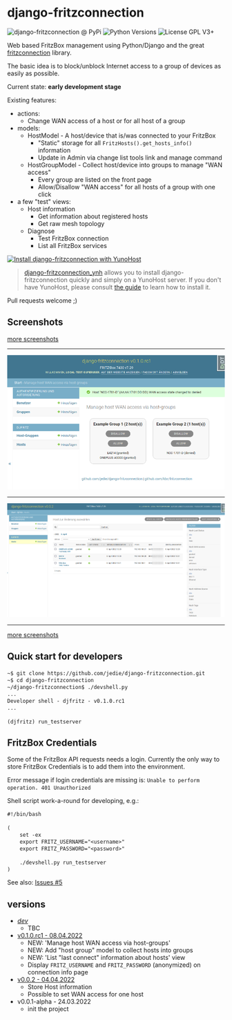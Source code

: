 # django-fritzconnection

![django-fritzconnection @ PyPi](https://img.shields.io/pypi/v/django-fritzconnection?label=django-fritzconnection%20%40%20PyPi)
![Python Versions](https://img.shields.io/pypi/pyversions/django-fritzconnection)
![License GPL V3+](https://img.shields.io/pypi/l/django-fritzconnection)

Web based FritzBox management using Python/Django and the great [fritzconnection](https://github.com/kbr/fritzconnection) library.

The basic idea is to block/unblock Internet access to a group of devices as easily as possible.

Current state: **early development stage**

Existing features:

* actions:
  * Change WAN access of a host or for all host of a group
* models:
  * HostModel - A host/device that is/was connected to your FritzBox
    * "Static" storage for all `FritzHosts().get_hosts_info()` information
    * Update in Admin via change list tools link and manage command
  * HostGroupModel - Collect host/device into groups to manage "WAN access"
    * Every group are listed on the front page
    * Allow/Disallow "WAN access" for all hosts of a group with one click
* a few "test" views:
  * Host information
    * Get information about registered hosts
    * Get raw mesh topology
  * Diagnose
    * Test FritzBox connection
    * List all FritzBox services


[![Install django-fritzconnection with YunoHost](https://install-app.yunohost.org/install-with-yunohost.svg)](https://install-app.yunohost.org/?app=django-fritzconnection)

> [django-fritzconnection_ynh](https://github.com/YunoHost-Apps/django-fritzconnection_ynh) allows you to install django-fritzconnection quickly and simply on a YunoHost server. If you don't have YunoHost, please consult [the guide](https://yunohost.org/#/install) to learn how to install it.

Pull requests welcome ;)


## Screenshots

[more screenshots](https://github.com/jedie/jedie.github.io/tree/master/screenshots/django-fritzconnection)

----

![Group Management](https://raw.githubusercontent.com/jedie/jedie.github.io/master/screenshots/django-fritzconnection/v0.1.0.rc1%20-%20Group%20Management.png)

----

![Host Change List](https://raw.githubusercontent.com/jedie/jedie.github.io/master/screenshots/django-fritzconnection/v0.0.2%20-%20hosts%20change%20list.png)

----

[more screenshots](https://github.com/jedie/jedie.github.io/tree/master/screenshots/django-fritzconnection)


## Quick start for developers

```
~$ git clone https://github.com/jedie/django-fritzconnection.git
~$ cd django-fritzconnection
~/django-fritzconnection$ ./devshell.py
...
Developer shell - djfritz - v0.1.0.rc1
...

(djfritz) run_testserver
```

## FritzBox Credentials

Some of the FritzBox API requests needs a login. Currently the only way to store FritzBox Credentials is to add them into the environment.

Error message if login credentials are missing is: `Unable to perform operation. 401 Unauthorized`

Shell script work-a-round for developing, e.g.:

```
#!/bin/bash

(
    set -ex
    export FRITZ_USERNAME="<username>"
    export FRITZ_PASSWORD="<password>"

    ./devshell.py run_testserver
)
```
See also: [Issues #5](https://github.com/jedie/django-fritzconnection/issues/5)

## versions

* [*dev*](https://github.com/jedie/django-fritzconnection/compare/v0.1.0.rc1...main)
  * TBC
* [v0.1.0.rc1 - 08.04.2022](https://github.com/jedie/django-fritzconnection/compare/v0.0.2...v0.1.0.rc1)
  * NEW: 'Manage host WAN access via host-groups'
  * NEW: Add "host group" model to collect hosts into groups
  * NEW: 'List "last connect" information about hosts' view
  * Display `FRITZ_USERNAME` and `FRITZ_PASSWORD` (anonymized) on connection info page
* [v0.0.2 - 04.04.2022](https://github.com/jedie/django-fritzconnection/compare/v0.0.1-alpha...v0.0.2)
  * Store Host information
  * Possible to set WAN access for one host
* v0.0.1-alpha - 24.03.2022
  * init the project
